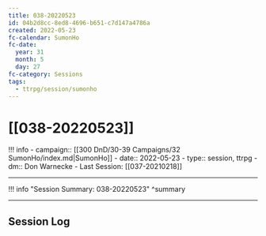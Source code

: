 ```yaml
---
title: 038-20220523
id: 04b2d8cc-8ed8-4696-b651-c7d147a4786a
created: 2022-05-23
fc-calendar: SumonHo
fc-date:
  year: 31
  month: 5
  day: 27
fc-category: Sessions
tags:
  - ttrpg/session/sumonho
---
```


# [[038-20220523]]

!!! info
    - campaign:: [[300 DnD/30-39 Campaigns/32 SumonHo/index.md|SumonHo]]
    - date:: 2022-05-23
    - type:: session, ttrpg
    - dm:: Don Warnecke
    - Last Session: [[037-20210218]]


---

!!! info "Session Summary: 038-20220523"
    ^summary

---

## Session Log



